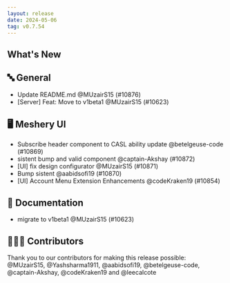 ```yaml
---
layout: release
date: 2024-05-06
tag: v0.7.54
---
```


## What's New

## 🔤 General

- Update README.md @MUzairS15 (#10876)
- [Server] Feat: Move to v1beta1 @MUzairS15 (#10623)

## 🖥 Meshery UI

- Subscribe header component to CASL ability update @betelgeuse-code (#10869)
- sistent bump and valid component @captain-Akshay (#10872)
- [UI] fix design configurator @MUzairS15 (#10871)
- Bump sistent @aabidsofi19 (#10870)
- [UI] Account Menu Extension Enhancements @codeKraken19 (#10854)

## 📖 Documentation

- migrate to v1beta1 @MUzairS15 (#10623)

## 👨🏽‍💻 Contributors

Thank you to our contributors for making this release possible:
@MUzairS15, @Yashsharma1911, @aabidsofi19, @betelgeuse-code, @captain-Akshay, @codeKraken19 and @leecalcote
